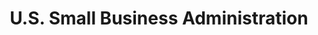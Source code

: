 ---
# This topic lives at
# https://digital.gov/topics/us-small-business-administration

slug: "us-small-business-administration"

# Topic Title
title: "U.S. Small Business Administration"

# description — keep it short and clear
summary: ""


# Weight
weight: 1

# For more information on managing topics,
# see https://github.com/GSA/digitalgov.gov/wiki
---